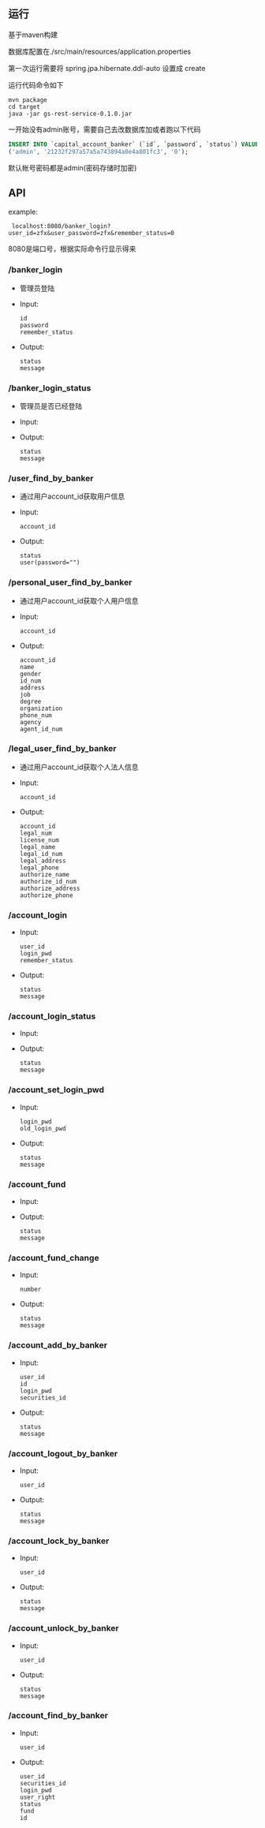 ## 运行


基于maven构建

数据库配置在./src/main/resources/application.properties

第一次运行需要将 spring.jpa.hibernate.ddl-auto 设置成 create

运行代码命令如下

```
mvn package
cd target
java -jar gs-rest-service-0.1.0.jar
```

一开始没有admin账号，需要自己去改数据库加或者跑以下代码

```sql
INSERT INTO `capital_account_banker` (`id`, `password`, `status`) VALUES
('admin', '21232f297a57a5a743894a0e4a801fc3', '0');
```

默认帐号密码都是admin(密码存储时加密)


## API

example:

     localhost:8080/banker_login?user_id=zfx&user_password=zfx&remember_status=0

8080是端口号，根据实际命令行显示得来

### /banker_login 
- 管理员登陆
- Input:

      id 
      password
      remember_status
- Output:

      status
      message

### /banker_login_status
- 管理员是否已经登陆
- Input:
- Output:

      status
      message


### /user_find_by_banker
- 通过用户account_id获取用户信息
- Input:

      account_id
- Output:

      status
      user(password="")


### /personal_user_find_by_banker
- 通过用户account_id获取个人用户信息
- Input:

      account_id
- Output:

      account_id
      name
      gender
      id_num
      address
      job
      degree
      organization
      phone_num
      agency
      agent_id_num


### /legal_user_find_by_banker
- 通过用户account_id获取个人法人信息
- Input:

      account_id
- Output:

      account_id
      legal_num
      license_num
      legal_name
      legal_id_num
      legal_address
      legal_phone
      authorize_name
      authorize_id_num
      authorize_address
      authorize_phone

### /account_login
- Input:

      user_id
      login_pwd
      remember_status
- Output:

      status
      message
      
### /account_login_status
- Input:
- Output:

      status
      message
      
### /account_set_login_pwd
- Input:

      login_pwd
      old_login_pwd
- Output:

      status
      message
      
### /account_fund
- Input:
- Output:

      status
      message
      
### /account_fund_change
- Input:

      number
- Output:

      status
      message
      
### /account_add_by_banker
- Input:

      user_id
      id
      login_pwd
      securities_id
- Output:

      status
      message
      
### /account_logout_by_banker
- Input:

      user_id
- Output:

      status
      message
      
### /account_lock_by_banker
- Input:

      user_id
- Output:

      status
      message
      
### /account_unlock_by_banker
- Input:

      user_id
- Output:

      status
      message
      
### /account_find_by_banker
- Input:

      user_id
- Output:

      user_id
      securities_id
      login_pwd
      user_right
      status
      fund
      id
      